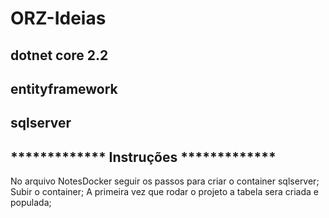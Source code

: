 # ORZ-Ideias #
## dotnet core 2.2
## entityframework
## sqlserver
## ************* Instruções *************
No arquivo NotesDocker seguir os passos para criar o container sqlserver;
Subir o container;
A primeira vez que rodar o projeto a tabela sera criada e populada;
